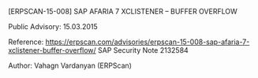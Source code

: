 [ERPSCAN-15-008] SAP AFARIA 7 XCLISTENER – BUFFER OVERFLOW

Public Advisory: 15.03.2015

Reference: https://erpscan.com/advisories/erpscan-15-008-sap-afaria-7-xclistener-buffer-overflow/
		   SAP Security Note 2132584 
		   
Author:	Vahagn Vardanyan (ERPScan)



 
